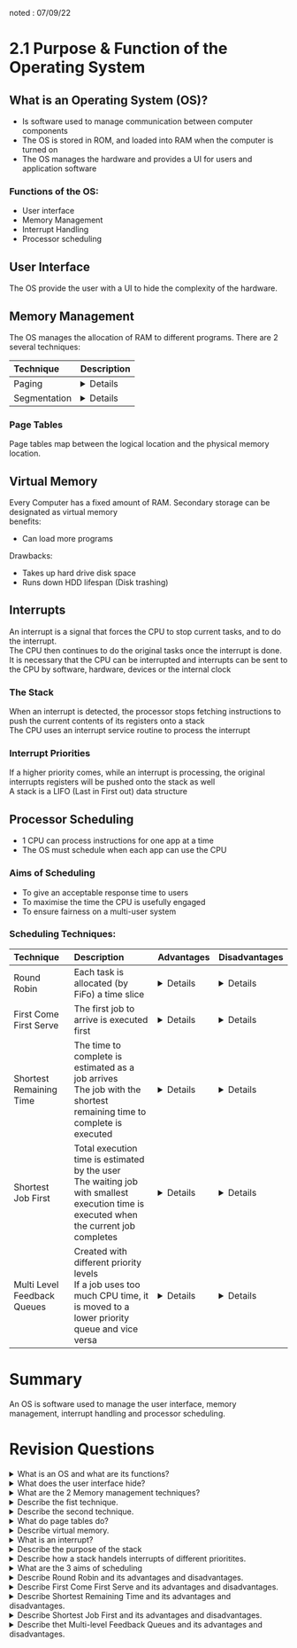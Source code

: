 noted : 07/09/22

# 2.1 Purpose & Function of the Operating System

## What is an Operating System (OS)?

-   Is software used to manage communication between computer components
-   The OS is stored in ROM, and loaded into RAM when the computer is turned on
-   The OS manages the hardware and provides a UI for users and application software

### Functions of the OS:

-   User interface
-   Memory Management
-   Interrupt Handling
-   Processor scheduling

## User Interface

The OS provide the user with a UI to hide the complexity of the hardware.

## Memory Management

The OS manages the allocation of RAM to different programs.
There are 2 several techniques:

| Technique    | Description                                                                                                                                                                                                              |
| :----------- | :----------------------------------------------------------------------------------------------------------------------------------------------------------------------------------------------------------------------- |
| Paging       | <details>Free memory is divided into fixed sized chunks called pages<br>Each page has an address<br>A process loaded into RAM is allocated enough pages, but the pages may not be next to eachother physically</details> |
| Segmentation | <details>Memory is divided into segmentes which can be different lengths<br>The segments can relate to parts of a program</details>                                                                                     |

### Page Tables

Page tables map between the logical location and the physical memory location.

## Virtual Memory

Every Computer has a fixed amount of RAM. Secondary storage can be designated as virtual memory  
benefits:

-   Can load more programs

Drawbacks:

-   Takes up hard drive disk space
-   Runs down HDD lifespan (Disk trashing)

## Interrupts

An interrupt is a signal that forces the CPU to stop current tasks, and to do the interrupt.  
The CPU then continues to do the original tasks once the interrupt is done.  
It is necessary that the CPU can be interrupted and interrupts can be sent to the CPU by software, hardware, devices or the internal clock

### The Stack

When an interrupt is detected, the processor stops fetching instructions to push the current contents of its registers onto a stack  
The CPU uses an interrupt service routine to process the interrupt

### Interrupt Priorities

If a higher priority comes, while an interrupt is processing, the original interrupts registers will be pushed onto the stack as well  
A stack is a LIFO (Last in First out) data structure

## Processor Scheduling

-   1 CPU can process instructions for one app at a time
-   The OS must schedule when each app can use the CPU

### Aims of Scheduling

-   To give an acceptable response time to users
-   To maximise the time the CPU is usefully engaged
-   To ensure fairness on a multi-user system

### Scheduling Techniques:

| Technique                   | Description                                                                                                                              | Advantages                                                                                                                                      | Disadvantages                                                                                                                                                                                                                                                                                              |
| :-------------------------- | :--------------------------------------------------------------------------------------------------------------------------------------- | :---------------------------------------------------------------------------------------------------------------------------------------------- | :--------------------------------------------------------------------------------------------------------------------------------------------------------------------------------------------------------------------------------------------------------------------------------------------------------- |
| Round Robin                 | Each task is allocated (by FiFo) a time slice                                                                                            | <details>Simple to implement<br>Good if all processes are similar in priority and size<br>Is starvation-free</details>                          | <details>Does not take priority or length of tasks into account</details>                                                                                                                                                                                                                                  |
| First Come First Serve      | The first job to arrive is executed first                                                                                                | <details>Simple to implement<br>Ensures a process will run to complettion in minimal time</details>                                             | <details>Does not take priority into account<br>Inefficient if tasks greatly vary in length<br>Resource Starvation</details>                                                                                                                                                                               |
| Shortest Remaining Time     | The time to complete is estimated as a job arrives<br>The job with the shortest remaining time to complete is executed                   | <details>Short processes are done very quickly<br>Ensures the max number of processes are completed in a given time</details>                   | <details>Does not take priority of a process<br>Long jobs may never complete if shorter jobs keep jumping the queue</details>                                                                                                                                                                              |
| Shortest Job First          | Total execution time is estimated by the user<br>The waiting job with smallest execution time is executed when the current job completes | <details>Ensures max number of jobs are completed<br>Ensures short jubs aren't kept waiting<br>Minimises average time a process takes</details> | <details>Does not take priority into account<br>If a long job is nearly done, it will be interrupted and put at the back of the queue when a short job comes.<br>Estimates of time of completion of a task could be wrong<br>Long jobs may never complete if shorter jobs keep jumping the queue</details> |
| Multi Level Feedback Queues | Created with different priority levels<br>If a job uses too much CPU time, it is moved to a lower priority queue and vice versa          | <details>Makes use of process priority<br>Ensures that higher priority processes run on time</details>                                          | <details>Complex to implement<br> Not efficient if jobs have similar priority<br>Low priority jobs may take longer to complete if the queue algorithm doesn't take wait-time into account</details>                                                                                                        |

# Summary

An OS is software used to manage the user interface, memory management, interrupt handling and processor scheduling.

# Revision Questions

<details>
  <summary>What is an OS and what are its functions?</summary>
  <p>An OS is software used to manage communication between hardware. It manages the user interface, memory management, interrupy handling and processor scheduling</p>
</details>

<details>
  <summary>What does the user interface hide?</summary>
  <p>The OS provides the userinterface to hide the complexity of the hardware.</p>
</details>

<details>
  <summary>What are the 2 Memory management techniques?</summary>
  <p>Paging and Segmentation</p>
</details>

<details>
  <summary>Describe the fist technique.</summary>
  <p>Paging is a technique that divides free memory into fixed sized chunks called pages, each with its own address. A process is allocated enough pages but pages may not be next to eahother.</p>
</details>

<details>
  <summary>Describe the second technique.</summary>
  <p>Segmentation is a technique that divides memory into segements which can be different lengths. Each segement can relate to parts of a program.</p>
</details>

<details>
  <summary>What do page tables do?</summary>
  <p>Page tables map the logical location and the physical memory location together.</p>
</details>

<details>
  <summary>Describe virtual memory.</summary>
  <p>Secondary storage can be used as virtual memory. This means that a system can laod more programs. However this also takes up secondary storage space and can reduce the lifespan of it (disk thrashing).</p>
</details>

<details>
  <summary>What is an interrupt?</summary>
  <p>An interrupt is a signal that forces the CPU to stop current tasks and to dothe interrupt instead.</p>
</details>

<details>
  <summary>Describe the purpose of the stack</summary>
  <p>When an interrupt is detected, the current instruction beingprocessed stops processing, and its current contents in the registers, onto a stack.</p>
</details>

<details>
  <summary>Describe how a stack handels interrupts of different prioritites.</summary>
  <p>If an higher interrupt, interrupts, then the contents of the interrupt being processed will be pushed to the stack. The stack is a LiFo (last-in, first-out) data structure</p>
</details>

<details>
  <summary>What are the 3 aims of scheduling</summary>
  <p>To give an acceptable response time for users<br>To maximise the time the CPU is usefully engaged<br>To ensure fairness of a multi-user system.</p>
</details>

<details>
  <summary>Describe Round Robin and its advantages and disadvantages.</summary>
  <p>When using the round robin technique, each task is allocated a time slice by FiFo.<br>Round Robin is prefereable as it is simple to implement, starvation-free, and most efficient when tasks are similar in size and priority. However it does not take priority or length into account.</p>
</details>

<details>
  <summary>Describe First Come First Serve and its advantages and disadvantages.</summary>
  <p>When using the First Come First Serve technique, the firset job to arrive is executed first. This technique is preferable as it is simple to implement and ensures a process will run to completion in minial time. However, it does not take priority into account, is inefficient if tasks greatly vary in length and is not starvation-free.</p>
</details>

<details>
  <summary>Describe Shortest Remaining Time and its advantages and disadvantages.</summary>
  <p>The time for completion is estimated as teh job arrives. The job with the shortest remaining time is executed first. This technique is preferable as short processes are done very quickly and ensures the max number of processes are completed in agiven time. However, it does not take priority of a process into acount and long jobs may never be completed if shorter jobs keep jumping the queue.</p>
</details>

<details>
  <summary>Describe Shortest Job First and its advantages and disadvantages.</summary>
  <p>The total execution time is estimted by the user. The waiting job with smallest execution time is executed when the current job finishes. This technique is preferable as it ensures the number of jobs are completed, ensures short jobs arent kept waiting and minimises average time a process takes. However, it does not take priority into account. If a long job is nearly done, it will be interrupted and put at the back of the queue when a shorter job arrives. Furthermore, the estimated time for completion could be incorrect and long jobs may never complete if shorter jobs keep jumping the queue</p>
</details>

<details>
  <summary>Describe thet Multi-level Feedback Queues and its advantages and disadvantages.</summary>
  <p>When using this technique, different priority levels are created. If a job uses too much CPU time, it is moved to a lower priority and vice versa. This technique is preferable as it takes priority into account so it ensures that higher priority processes run on time. However, it is complex to implement, not efficient if jobs have similar priority. Furthermore, low priority jobs may take longer to complete if the queue algorithm doesn't take wait time into account</p>
</details>
